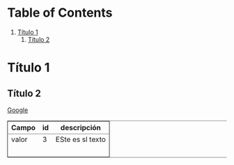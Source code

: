 
# Table of Contents

1.  [Título 1](#org11d5610)
    1.  [Título 2](#org34120e4)


<a id="org11d5610"></a>

# Título 1


<a id="org34120e4"></a>

## Título 2

[Google](http://www.google.com)

<table border="2" cellspacing="0" cellpadding="6" rules="groups" frame="hsides">


<colgroup>
<col  class="org-left" />

<col  class="org-right" />

<col  class="org-left" />
</colgroup>
<thead>
<tr>
<th scope="col" class="org-left">Campo</th>
<th scope="col" class="org-right">id</th>
<th scope="col" class="org-left">descripción</th>
</tr>
</thead>

<tbody>
<tr>
<td class="org-left">valor</td>
<td class="org-right">3</td>
<td class="org-left">ESte es sl texto</td>
</tr>


<tr>
<td class="org-left">&#xa0;</td>
<td class="org-right">&#xa0;</td>
<td class="org-left">&#xa0;</td>
</tr>
</tbody>
</table>


